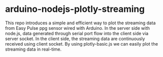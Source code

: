 # arduino-nodejs-plotly-streaming
This repo introduces a simple and efficient way to plot the streaming data from Easy Pulse ppg sensor wired with Arduino.
In the server side with node.js, data generated through serial port flow into the client side via server socket.
In the client side, the streaming data are continuously received using client socket. By using plotly-basic.js we can easily plot
the streaming data in real-time.
